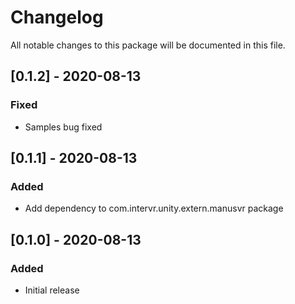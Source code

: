 # Changelog
All notable changes to this package will be documented in this file.

## [0.1.2] - 2020-08-13

### Fixed

- Samples bug fixed

## [0.1.1] - 2020-08-13

### Added

- Add dependency to com.intervr.unity.extern.manusvr package

## [0.1.0] - 2020-08-13

### Added

- Initial release
